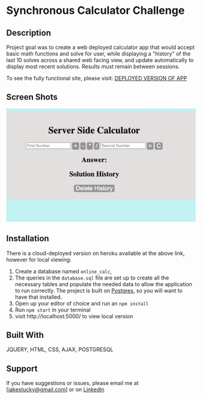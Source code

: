 # Synchronous Calculator Challenge


## Description

Project goal was to create a web deployed calculator app that would accept basic math functions and solve for user, while displaying a "history" of the last 10 solves across a shared web facing view, and update automatically to display most recent solutions. Results must remain between sessions.

To see the fully functional site, please visit: [DEPLOYED VERSION OF APP](https://cryptic-retreat-22217.herokuapp.com/)

## Screen Shots

![image](./calcDemo.gif)

## Installation

There is a cloud-deployed version on heroku available at the above link, however for local viewing:

1. Create a database named `online_calc`,
2. The queries in the `database.sql` file are set up to create all the necessary tables and populate the needed data to allow the application to run correctly. The project is built on [Postgres](https://www.postgresql.org/download/), so you will want to have that installed.
3. Open up your editor of choice and run an `npm install`
4. Run `npm start` in your terminal
5. visit http://localhost:5000/ to view local version

## Built With

JQUERY, HTML, CSS, AJAX, POSTGRESQL

## Support

If you have suggestions or issues, please email me at [jakestucky@gmail.com] or on [LinkedIn](https://www.linkedin.com/in/jakestucky/)
